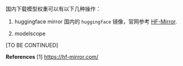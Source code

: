国内下载模型权重可以有以下几种操作：

1. huggingface mirror
国内的 `huggingface` 镜像，官网参考 [HF-Mirror](https://hf-mirror.com/).


2. modelscope

[TO BE CONTINUED]


**References**
[1] https://hf-mirror.com/
